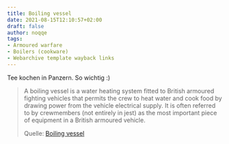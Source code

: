 ```yaml
---
title: Boiling vessel
date: 2021-08-15T12:10:57+02:00
draft: false
author: noqqe
tags:
- Armoured warfare
- Boilers (cookware)
- Webarchive template wayback links
---
```


Tee kochen in Panzern. So wichtig :)

> A boiling vessel is a water heating system fitted to British armoured fighting
> vehicles that permits the crew to heat water and cook food by drawing power
> from the vehicle electrical supply. It is often referred to by crewmembers
> (not entirely in jest) as the most important piece of equipment in a British
> armoured vehicle.
>
> Quelle: [Boiling vessel](https://en.wikipedia.org/wiki/Boiling_vessel)
